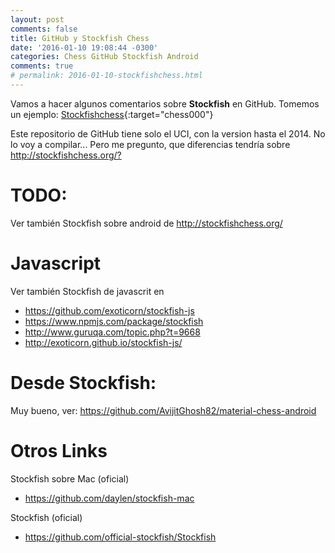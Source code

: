```yaml
---
layout: post
comments: false
title: GitHub y Stockfish Chess
date: '2016-01-10 19:08:44 -0300'
categories: Chess GitHub Stockfish Android
comments: true
# permalink: 2016-01-10-stockfishchess.html
---
```


Vamos a hacer algunos comentarios sobre **Stockfish** en GitHub. Tomemos un ejemplo: [Stockfishchess][github-chess-000-stockfish]{:target="chess000"}

Este repositorio de GitHub tiene solo el UCI, con la version hasta el 2014. No lo voy a compilar... Pero me pregunto, que diferencias tendría sobre <http://stockfishchess.org/?>

# TODO:

Ver también Stockfish sobre android de <http://stockfishchess.org/>

# Javascript
Ver también Stockfish de javascrit en
- <https://github.com/exoticorn/stockfish-js>
- <https://www.npmjs.com/package/stockfish>
- <http://www.guruqa.com/topic.php?t=9668>
- <http://exoticorn.github.io/stockfish-js/>


# Desde Stockfish:

Muy bueno, ver:
https://github.com/AvijitGhosh82/material-chess-android

# Otros Links

Stockfish sobre Mac (oficial)

- <https://github.com/daylen/stockfish-mac>

Stockfish (oficial)
- <https://github.com/official-stockfish/Stockfish>

[github-chess-000-stockfish]: https://github.com/mcostalba/Stockfish
[github-chess-001-droidfish]: https://github.com/peterosterlund2/droidfish
[github-chess-002-droidfishchess_android]: https://github.com/elitecoder/droidfishchess_android
[github-chess-003-stockfishchess-ios]: https://github.com/elitecoder/stockfishchess-ios
[github-chess-004-stockfishchess-android]: https://github.com/mqprichard/stockfishchess-android
